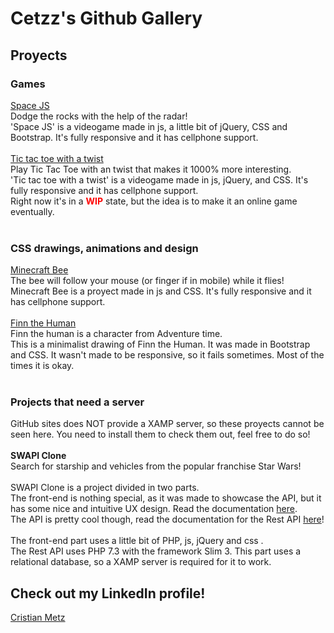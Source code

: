 # Cetzz's Github Gallery


<h2>Proyects</h2>

<h3>Games</h3>
<p>
    <a href='/SpaceJS/SpaceJS.html'>Space JS</a><br>
    Dodge the rocks with the help of the radar! <br>
    'Space JS' is a videogame made in js, a little bit of jQuery, CSS and Bootstrap. It's fully responsive and it has
    cellphone support.<br>
    <br>
    <a href='/tictactoe/tictactoe.html'>Tic tac toe with a twist</a><br>
    Play Tic Tac Toe with an twist that makes it 1000% more interesting.<br>
    'Tic tac toe with a twist' is a videogame made in js, jQuery, and CSS. It's fully responsive and it has cellphone
    support.<br>
    Right now it's in a <b style='color:red; font-weight:bold;'>WIP</b> state, but the idea is to make it an online game eventually.<br><br> </p>
<h3>CSS drawings, animations and design</h3>
<p>
    <a href='/CSSIllustrations/minecraftbee.html'>Minecraft Bee</a><br>
    The bee will follow your mouse (or finger if in mobile) while it flies!<br>
    Minecraft Bee is a proyect made in js and CSS. It's fully responsive and it has cellphone support.<br><br>
    <a href='/CSSIllustrations/finn.html'>Finn the Human</a><br>
    Finn the human is a character from Adventure time.<br>
    This is a minimalist drawing of Finn the Human. It was made in Bootstrap and CSS. It wasn't made to be responsive,
    so it fails sometimes. Most of the times it is okay.<br><br>
</p>
<h3>Projects that need a server</h3>
<p>
GitHub sites does NOT provide a XAMP server, so these proyects cannot be seen here. You need to install them to check them out, feel free to do so!<br><br>
    <b style='font-weight:bold'>SWAPI Clone</b><br>
    Search for starship and vehicles from the popular franchise Star Wars!<br><br>
    SWAPI Clone is a project divided in two parts.
    <br>The front-end is nothing special, as it was made to showcase the API, but it has some nice and intuitive UX
    design. Read the documentation <a href='https://github.com/cetzz/SWAPICLONE_Front'>here</a>.
    <br>The API is pretty cool though, read the documentation for the Rest API <a
        href='https://github.com/cetzz/test_LN'>here</a>! <br><br>
    The front-end part uses a little bit of PHP, js, jQuery and css .<br>
    The Rest API uses PHP 7.3 with the framework Slim 3. This part uses a relational database, so a XAMP server is
    required for it to work.
</p>
<h2>Check out my LinkedIn profile!</h2>
<p>
    <a href='https://ar.linkedin.com/in/cristian-metz'>Cristian Metz</a>
</p>
